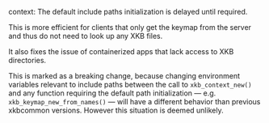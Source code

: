 context: The default include paths initialization is delayed until required.

This is more efficient for clients that only get the keymap from the server and
thus do not need to look up any XKB files.

It also fixes the issue of containerized apps that lack access to XKB directories.

This is marked as a breaking change, because changing environment variables
relevant to include paths between the call to `xkb_context_new()` and any
function requiring the default path initialization — e.g.
`xkb_keymap_new_from_names()` — will have a different behavior than previous
xkbcommon versions. However this situation is deemed unlikely.
